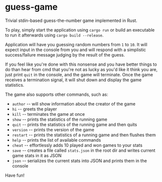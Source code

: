 # guess-game
Trivial stdin-based guess-the-number game implemented in Rust.

To play, simply start the application using ``cargo run`` or build an executable to run it afterwards using ``cargo build --release``.

Application will have you guessing random numbers from ``1`` to ``10``. It will expect input in the console from you and will respond with a simplistic success/failure message judging by the result of the guess.

If you feel like you're done with this nonsense and you have better things to do than hear from cmd that you're not as lucky as you'd like it think you are, just print ``quit`` in the console, and the game will terminate. Once the game receives a termination signal, it will shut down and display the game statistics.

The game also supports other commands, such as:

* ``author`` -- will show information about the creator of the game
* ``hi`` -- greets the player
* ``kill`` -- terminates the game at once
* ``show`` -- prints the statistics of the running game
* ``quit`` -- prints the statistics of the running game and then quits
* ``version`` -- prints the version of the game
* ``restart`` -- prints the statistics of a running game and then flushes them
* ``help`` -- prints the list of available commands
* ``cheat`` -- effortlessly adds 10 played and won games to your stats
* ``save`` -- creates a file called ``stats.json`` in the root dir and writes current game stats in it as JSON
* ``json`` -- serializes the current stats into JSON and prints them in the console
 
Have fun!
